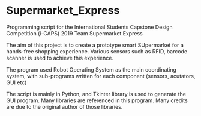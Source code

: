 # Supermarket_Express
Programming script for the International Students Capstone Design Competition (i-CAPS) 2019 Team Supermarket Express

The aim of this project is to create a prototype smart SUpermarket for a hands-free shopping experience. Various sensors such as RFID, barcode scanner
is used to achieve this experience.

The program used Robot Operating System as the main coordinating system, with sub-programs written for each component (sensors, 
acutators, GUI etc)

The script is mainly in Python, and Tkinter library is used to generate the GUI program. Many libraries are referenced in this 
program. Many credits are due to the original author of those libraries.
